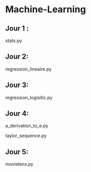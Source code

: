 # Machine-Learning

## Jour 1 :
stats.py

## Jour 2: 
regression_lineaire.py

## Jour 3:
regression_logisitic.py

## Jour 4:
a_derivation_to_e.py

taylor_sequence.py

## Jour 5:
movielens.py
